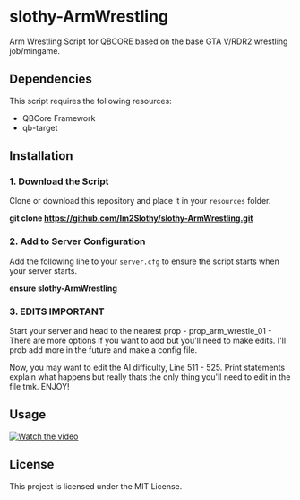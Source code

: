 # slothy-ArmWrestling
Arm Wrestling Script for QBCORE based on the base GTA V/RDR2 wrestling job/mingame. 

## Dependencies

This script requires the following resources:
- QBCore Framework
- qb-target

## Installation

### 1. Download the Script

Clone or download this repository and place it in your `resources` folder.


**git clone https://github.com/Im2Slothy/slothy-ArmWrestling.git**


### 2. Add to Server Configuration

Add the following line to your `server.cfg` to ensure the script starts when your server starts.


**ensure slothy-ArmWrestling**


### 3. EDITS IMPORTANT

Start your server and head to the nearest prop - prop_arm_wrestle_01 - There are more options if you want to add but you'll need to make edits. I'll prob add more in the future and make a config file. 

Now, you may want to edit the AI difficulty, Line 511 - 525. Print statements explain what happens but really thats the only thing you'll need to edit in the file tmk. ENJOY!

## Usage

[![Watch the video](https://img.youtube.com/vi/D-97BziOOrs/0.jpg)](https://www.youtube.com/watch?v=D-97BziOOrs)

## License

This project is licensed under the MIT License. 
